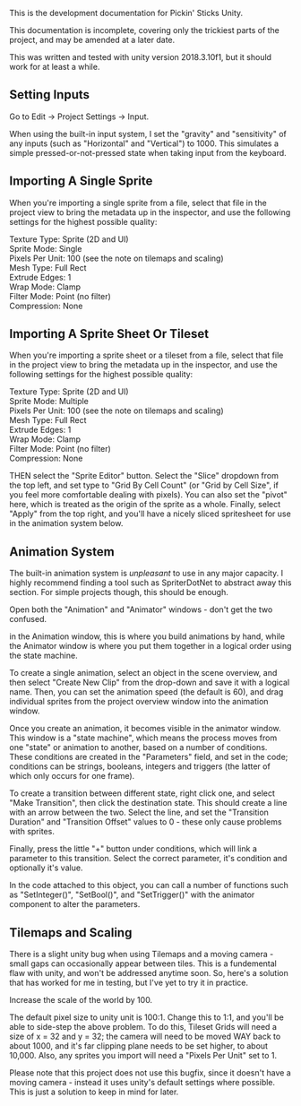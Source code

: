 This is the development documentation for Pickin' Sticks Unity.

This documentation is incomplete, covering only the trickiest parts of the project, and may be amended at a later date.

This was written and tested with unity version 2018.3.10f1, but it should work for at least a while.

Setting Inputs
---

Go to Edit -> Project Settings -> Input.

When using the built-in input system, I set the "gravity" and "sensitivity" of any inputs (such as "Horizontal" and "Vertical") to 1000. This simulates a simple pressed-or-not-pressed state when taking input from the keyboard.

Importing A Single Sprite
---

When you're importing a single sprite from a file, select that file in the project view to bring the metadata up in the inspector, and use the following settings for the highest possible quality:

Texture Type: Sprite (2D and UI)  
Sprite Mode: Single  
Pixels Per Unit: 100 (see the note on tilemaps and scaling)  
Mesh Type: Full Rect  
Extrude Edges: 1  
Wrap Mode: Clamp  
Filter Mode: Point (no filter)  
Compression: None  

Importing A Sprite Sheet Or Tileset
---

When you're importing a sprite sheet or a tileset from a file, select that file in the project view to bring the metadata up in the inspector, and use the following settings for the highest possible quality:

Texture Type: Sprite (2D and UI)  
Sprite Mode: Multiple  
Pixels Per Unit: 100 (see the note on tilemaps and scaling)  
Mesh Type: Full Rect  
Extrude Edges: 1  
Wrap Mode: Clamp  
Filter Mode: Point (no filter)  
Compression: None  

THEN select the "Sprite Editor" button. Select the "Slice" dropdown from the top left, and set type to "Grid By Cell Count" (or "Grid by Cell Size", if you feel more comfortable dealing with pixels). You can also set the "pivot" here, which is treated as the origin of the sprite as a whole. Finally, select "Apply" from the top right, and you'll have a nicely sliced spritesheet for use in the animation system below.

Animation System
---

The built-in animation system is *unpleasant* to use in any major capacity. I highly recommend finding a tool such as SpriterDotNet to abstract away this section. For simple projects though, this should be enough.

Open both the "Animation" and "Animator" windows - don't get the two confused.

in the Animation window, this is where you build animations by hand, while the Animator window is where you put them together in a logical order using the state machine.

To create a single animation, select an object in the scene overview, and then select "Create New Clip" from the drop-down and save it with a logical name. Then, you can set the animation speed (the default is 60), and drag individual sprites from the project overview window into the animation window.

Once you create an animation, it becomes visible in the animator window. This window is a "state machine", which means the process moves from one "state" or animation to another, based on a number of conditions. These conditions are created in the "Parameters" field, and set in the code; conditions can be strings, booleans, integers and triggers (the latter of which only occurs for one frame).

To create a transition between different state, right click one, and select "Make Transition", then click the destination state. This should create a line with an arrow between the two. Select the line, and set the "Transition Duration" and "Transition Offset" values to 0 - these only cause problems with sprites.

Finally, press the little "+" button under conditions, which will link a parameter to this transition. Select the correct parameter, it's condition and optionally it's value.

In the code attached to this object, you can call a number of functions such as "SetInteger()", "SetBool()", and "SetTrigger()" with the animator component to alter the parameters.

Tilemaps and Scaling
---

There is a slight unity bug when using Tilemaps and a moving camera - small gaps can occasionally appear between tiles. This is a fundemental flaw with unity, and won't be addressed anytime soon. So, here's a solution that has worked for me in testing, but I've yet to try it in practice.

Increase the scale of the world by 100.

The default pixel size to unity unit is 100:1. Change this to 1:1, and you'll be able to side-step the above problem. To do this, Tileset Grids will need a size of x = 32 and y = 32; the camera will need to be moved WAY back to about 1000, and it's far clipping plane needs to be set higher, to about 10,000. Also, any sprites you import will need a "Pixels Per Unit" set to 1.

Please note that this project does not use this bugfix, since it doesn't have a moving camera - instead it uses unity's default settings where possible. This is just a solution to keep in mind for later.

